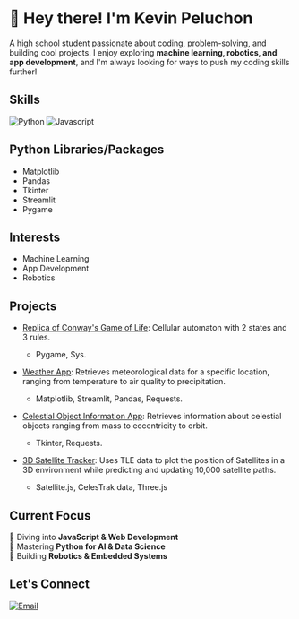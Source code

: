 # 👋 Hey there! I'm Kevin Peluchon

A high school student passionate about coding, problem-solving, and building cool projects. I enjoy exploring **machine learning, robotics, and app development**, and I'm always looking for ways to push my coding skills further!

## Skills
![Python](https://img.shields.io/badge/Python-3776AB?style=for-the-badge&logo=python&logoColor=white)
![Javascript](https://img.shields.io/badge/Javascript-E34F26?style=for-the-badge&logo=html5&logoColor=white)

## Python Libraries/Packages
- Matplotlib
- Pandas
- Tkinter
- Streamlit
- Pygame

## Interests
- Machine Learning
- App Development
- Robotics

## Projects

- [Replica of Conway's Game of Life](https://github.com/kpeluchon72/Cylindrical-Conways-Game-of-Life): Cellular automaton with 2 states and 3 rules.  
  - Pygame, Sys.

- [Weather App](https://github.com/kpeluchon72/Weather-App): Retrieves meteorological data for a specific location, ranging from temperature to air quality to precipitation.  
  - Matplotlib, Streamlit, Pandas, Requests.

- [Celestial Object Information App](https://github.com/kpeluchon72/Celestial-Object-Info-App): Retrieves information about celestial objects ranging from mass to eccentricity to orbit.  
  - Tkinter, Requests.

- [3D Satellite Tracker](https://github.com/kpeluchon72/Satelite3D): Uses TLE data to plot the position of Satellites in a 3D environment while predicting and updating 10,000 satellite paths.
  - Satellite.js, CelesTrak data, Three.js


## Current Focus
🔹 Diving into **JavaScript & Web Development**  
🔹 Mastering **Python for AI & Data Science**  
🔹 Building **Robotics & Embedded Systems**

## Let's Connect
[![Email](https://img.shields.io/badge/Email-D14836?style=flat-square&logo=gmail&logoColor=white)](mailto:kev.pdlg71@gmail.com)
